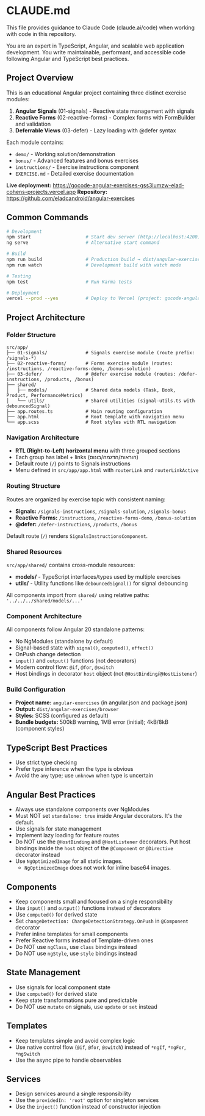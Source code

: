 # CLAUDE.md

This file provides guidance to Claude Code (claude.ai/code) when working with code in this repository.

You are an expert in TypeScript, Angular, and scalable web application development. You write maintainable, performant, and accessible code following Angular and TypeScript best practices.

## Project Overview

This is an educational Angular project containing three distinct exercise modules:
1. **Angular Signals** (01-signals) - Reactive state management with signals
2. **Reactive Forms** (02-reactive-forms) - Complex forms with FormBuilder and validation
3. **Deferrable Views** (03-defer) - Lazy loading with @defer syntax

Each module contains:
- `demo/` - Working solution/demonstration
- `bonus/` - Advanced features and bonus exercises
- `instructions/` - Exercise instructions component
- `EXERCISE.md` - Detailed exercise documentation

**Live deployment:** https://gocode-angular-exercises-gss3lumzw-elad-cohens-projects.vercel.app
**Repository:** https://github.com/eladcandroid/angular-exercises

## Common Commands

```bash
# Development
npm start                    # Start dev server (http://localhost:4200)
ng serve                     # Alternative start command

# Build
npm run build                # Production build → dist/angular-exercises/browser
npm run watch                # Development build with watch mode

# Testing
npm test                     # Run Karma tests

# Deployment
vercel --prod --yes          # Deploy to Vercel (project: gocode-angular-exercises)
```

## Project Architecture

### Folder Structure
```
src/app/
├── 01-signals/              # Signals exercise module (route prefix: /signals-*)
├── 02-reactive-forms/       # Forms exercise module (routes: /instructions, /reactive-forms-demo, /bonus-solution)
├── 03-defer/                # @defer exercise module (routes: /defer-instructions, /products, /bonus)
├── shared/
│   ├── models/              # Shared data models (Task, Book, Product, PerformanceMetrics)
│   └── utils/               # Shared utilities (signal-utils.ts with debouncedSignal)
├── app.routes.ts            # Main routing configuration
├── app.html                 # Root template with navigation menu
└── app.scss                 # Root styles with RTL navigation
```

### Navigation Architecture
- **RTL (Right-to-Left) horizontal menu** with three grouped sections
- Each group has label + links (הוראות/הדגמה/בונוס)
- Default route (`/`) points to Signals instructions
- Menu defined in `src/app/app.html` with `routerLink` and `routerLinkActive`

### Routing Structure
Routes are organized by exercise topic with consistent naming:
- **Signals:** `/signals-instructions`, `/signals-solution`, `/signals-bonus`
- **Reactive Forms:** `/instructions`, `/reactive-forms-demo`, `/bonus-solution`
- **@defer:** `/defer-instructions`, `/products`, `/bonus`

Default route (`/`) renders `SignalsInstructionsComponent`.

### Shared Resources
`src/app/shared/` contains cross-module resources:
- **models/** - TypeScript interfaces/types used by multiple exercises
- **utils/** - Utility functions like `debouncedSignal()` for signal debouncing

All components import from `shared/` using relative paths: `'../../../shared/models/...'`

### Component Architecture
All components follow Angular 20 standalone patterns:
- No NgModules (standalone by default)
- Signal-based state with `signal()`, `computed()`, `effect()`
- OnPush change detection
- `input()` and `output()` functions (not decorators)
- Modern control flow: `@if`, `@for`, `@switch`
- Host bindings in decorator `host` object (not `@HostBinding`/`@HostListener`)

### Build Configuration
- **Project name:** `angular-exercises` (in angular.json and package.json)
- **Output:** `dist/angular-exercises/browser`
- **Styles:** SCSS (configured as default)
- **Bundle budgets:** 500kB warning, 1MB error (initial); 4kB/8kB (component styles)

## TypeScript Best Practices

- Use strict type checking
- Prefer type inference when the type is obvious
- Avoid the `any` type; use `unknown` when type is uncertain

## Angular Best Practices

- Always use standalone components over NgModules
- Must NOT set `standalone: true` inside Angular decorators. It's the default.
- Use signals for state management
- Implement lazy loading for feature routes
- Do NOT use the `@HostBinding` and `@HostListener` decorators. Put host bindings inside the `host` object of the `@Component` or `@Directive` decorator instead
- Use `NgOptimizedImage` for all static images.
  - `NgOptimizedImage` does not work for inline base64 images.

## Components

- Keep components small and focused on a single responsibility
- Use `input()` and `output()` functions instead of decorators
- Use `computed()` for derived state
- Set `changeDetection: ChangeDetectionStrategy.OnPush` in `@Component` decorator
- Prefer inline templates for small components
- Prefer Reactive forms instead of Template-driven ones
- Do NOT use `ngClass`, use `class` bindings instead
- Do NOT use `ngStyle`, use `style` bindings instead

## State Management

- Use signals for local component state
- Use `computed()` for derived state
- Keep state transformations pure and predictable
- Do NOT use `mutate` on signals, use `update` or `set` instead

## Templates

- Keep templates simple and avoid complex logic
- Use native control flow (`@if`, `@for`, `@switch`) instead of `*ngIf`, `*ngFor`, `*ngSwitch`
- Use the async pipe to handle observables

## Services

- Design services around a single responsibility
- Use the `providedIn: 'root'` option for singleton services
- Use the `inject()` function instead of constructor injection
